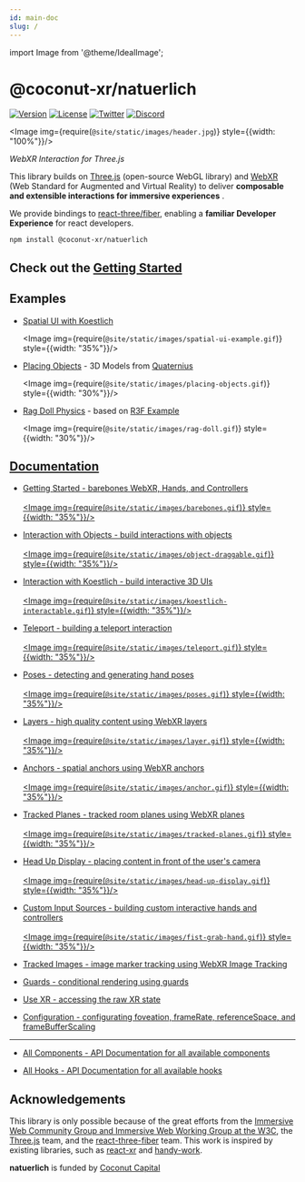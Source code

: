 ```yaml
---
id: main-doc
slug: /
---
```


import Image from '@theme/IdealImage';

# @coconut-xr/natuerlich

[![Version](https://img.shields.io/npm/v/@coconut-xr/natuerlich?style=flat-square)](https://npmjs.com/package/@coconut-xr/natuerlich)
[![License](https://img.shields.io/github/license/coconut-xr/natuerlich.svg?style=flat-square)](https://github.com/coconut-xr/natuerlich/blob/master/LICENSE)
[![Twitter](https://img.shields.io/twitter/follow/coconut_xr?style=flat-square)](https://twitter.com/coconut_xr)
[![Discord](https://img.shields.io/discord/1087727032240185424?style=flat-square&label=discord)](https://discord.gg/RbyaXJJaJM)

<Image img={require(`@site/static/images/header.jpg`)} style={{width: "100%"}}/>

_WebXR Interaction for Three.js_

This library builds on [Three.js](https://github.com/mrdoob/three.js) (open-source WebGL library) and [WebXR](https://immersiveweb.dev/) (Web Standard for Augmented and Virtual Reality) to deliver **composable and extensible interactions for immersive experiences** .

We provide bindings to [react-three/fiber](https://github.com/pmndrs/react-three-fiber), enabling a **familiar Developer Experience** for react developers.

`npm install @coconut-xr/natuerlich`

## Check out the [Getting Started](./getting-started)

## Examples

- [Spatial UI with Koestlich](https://codesandbox.io/s/natuerlich-spatual-ui-example-xmdpvq?file=/src/app.tsx)

    <Image img={require(`@site/static/images/spatial-ui-example.gif`)} style={{width: "35%"}}/>

- [Placing Objects](https://codesandbox.io/s/natuerlich-placing-objects-3q74pk?file=/src/app.tsx) - 3D Models from [Quaternius](https://quaternius.com/)

    <Image img={require(`@site/static/images/placing-objects.gif`)} style={{width: "30%"}}/>

- [Rag Doll Physics](https://codesandbox.io/s/natuerlich-ragdoll-physics-j2q7mc?file=/src/App.js) - based on [R3F Example](https://codesandbox.io/s/wdzv4)

    <Image img={require(`@site/static/images/rag-doll.gif`)} style={{width: "30%"}}/>

## [Documentation](https://coconut-xr.github.io/natuerlich)

- <a href="/getting-started">Getting Started - barebones WebXR, Hands, and Controllers<br></br><Image img={require(`@site/static/images/barebones.gif`)} style={{width: "35%"}}/></a>

- <a href="/object-interaction">Interaction with Objects - build interactions with objects<br></br><Image img={require(`@site/static/images/object-draggable.gif`)} style={{width: "35%"}}/></a>

- <a href="/koestlich-interaction">Interaction with Koestlich - build interactive 3D UIs<br></br><Image img={require(`@site/static/images/koestlich-interactable.gif`)} style={{width: "35%"}}/></a>

- <a href="/teleport">Teleport - building a teleport interaction<br></br><Image img={require(`@site/static/images/teleport.gif`)} style={{width: "35%"}}/></a>

- <a href="/poses">Poses - detecting and generating hand poses<br></br><Image img={require(`@site/static/images/poses.gif`)} style={{width: "35%"}}/></a>

- <a href="/layers">Layers - high quality content using WebXR layers<br></br><Image img={require(`@site/static/images/layer.gif`)} style={{width: "35%"}}/></a>

- <a href="/anchors">Anchors - spatial anchors using WebXR anchors<br></br><Image img={require(`@site/static/images/anchor.gif`)} style={{width: "35%"}}/></a>

- <a href="/tracked-planes">Tracked Planes - tracked room planes using WebXR planes<br></br><Image img={require(`@site/static/images/tracked-planes.gif`)} style={{width: "35%"}}/></a>

- <a href="/head-up-display">Head Up Display - placing content in front of the user's camera<br></br><Image img={require(`@site/static/images/head-up-display.gif`)} style={{width: "35%"}}/></a>

- <a href="/custom-input-sources">Custom Input Sources - building custom interactive hands and controllers<br></br><Image img={require(`@site/static/images/fist-grab-hand.gif`)} style={{width: "35%"}}/></a>

- <a href="/images">Tracked Images - image marker tracking using WebXR Image Tracking</a>

- <a href="/guards">Guards - conditional rendering using guards</a>

- <a href="/use-xr">Use XR - accessing the raw XR state</a>

- <a href="/configuration">Configuration - configurating foveation, frameRate, referenceSpace, and frameBufferScaling</a>

---

- <a href="/all-components">All Components - API Documentation for all available components</a>

- <a href="/configuration">All Hooks - API Documentation for all available hooks</a>

## Acknowledgements

This library is only possible because of the great efforts from the [Immersive Web Community Group and Immersive Web Working Group at the W3C](https://github.com/immersive-web), the [Three.js](https://github.com/mrdoob/three.js) team, and the [react-three-fiber](https://github.com/pmndrs/react-three-fiber) team. This work is inspired by existing libraries, such as [react-xr](https://github.com/pmndrs/react-xr) and [handy-work](https://github.com/AdaRoseCannon/handy-work).

**natuerlich** is funded by [Coconut Capital](https://coconut.capital/)
